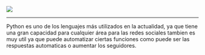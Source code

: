 ![](https://upload.wikimedia.org/wikipedia/commons/thumb/f/f8/Python_logo_and_wordmark.svg/2560px-Python_logo_and_wordmark.svg.png)
___
Python es uno de los lenguajes más utilizados en la actualidad, ya que tiene una gran capacidad para cualquier área para las redes sociales tambien es muy util ya que puede automatizar ciertas funciones como puede ser las respuestas automaticas o aumentar los seguidores.
